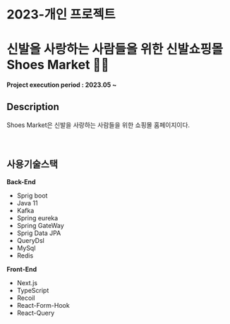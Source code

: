 # 2023-개인 프로젝트
# 신발을 사랑하는 사람들을 위한 신발쇼핑몰 Shoes Market 👵👴

#### Project execution period : 2023.05 ~ 

## Description
Shoes Market은 신발을 사랑하는 사람들을 위한 쇼핑몰 홈페이지이다.<br><br><br>

## 사용기술스택
**Back-End**

<ul>
  <li>Sprig boot</li>
  <li>Java 11</li>
  <li>Kafka</li>
  <li>Spring eureka</li>
  <li>Spring GateWay</li>
  <li>Sprig Data JPA</li>
  <li>QueryDsl</li>
  <li>MySql</li>
  <li>Redis</li>
</ul>

**Front-End**

<ul>
  <li>Next.js</li>
  <li>TypeScript</li>
  <li>Recoil</li>
  <li>React-Form-Hook</li>
  <li>React-Query</li>
</ul>
